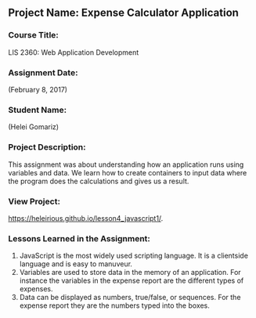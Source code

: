 ## Project Name:  Expense Calculator Application

### Course Title:
LIS 2360:  Web Application Development

### Assignment Date:  
(February 8, 2017)

### Student Name:  
(Helei Gomariz)

### Project Description:
This assignment was about understanding how an application runs using variables and data. We learn how to create containers to input data where the program does the calculations and gives us a result.

### View Project:
https://heleirious.github.io/lesson4_javascript1/.

### Lessons Learned in the Assignment:
1. JavaScript is the most widely used scripting language. It is a clientside language and is easy to manuveur.
2. Variables are used to store data in the memory of an application. For instance the variables in the expense report are the different types of expenses.
3. Data can be displayed as numbers, true/false, or sequences. For the expense report they are the numbers typed into the boxes.
